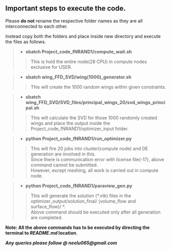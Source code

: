 ## Important steps to execute the code.

Please **do not** rename the respective folder names as they are all interconnected to each other.
 
Instead copy both the folders and place inside new directory and execute the files as follows.

> - **sbatch Project_code_fNRAND1/compute_wait.sh**
>
>> This is hold the entire node(28 CPU) in compute nodes exclusive for USER.

> - **sbatch wing_FFD_SVD/wing(1000)_generator.sh**
>
>> This will create the 1000 random wings within given constraints.


> - **sbatch wing_FFD_SVD/SVD_files/principal_wings_20/svd_wings_principal.sh**
>
>> This will calculate the SVD for those 1000 randomly created wings and place the output inside the Project_code_fNRAND1/optimizer_input folder.


> - **python Project_code_fNRAND1/run_optimizer.py**
>
>> This will fire 20 jobs into cluster(compute node) and DE generation are involved in this.  
>> Since there is communication error with license file(-17), above command cannot be submitted.  
>> However, except meshing, all work is carried out in compute node.


> - **python Project_code_fNRAND1/paraview_gen.py**
>
>> This will generate the solution (*.vtk) files in the optimizer_output/solution_final/ (volume_flow and surface_flow)/ *.     
>> Above command should be executed only after all generation are completed.

**Note: All the above commands has to be executed by directing the terminal to *README.md* location**.

___Any queries please follow @ neelu065@gmail.com___

